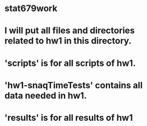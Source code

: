 
# stat679work
# I will put all files and directories related to hw1 in this directory.

# 'scripts' is for all scripts of hw1.

# 'hw1-snaqTimeTests' contains all data needed in hw1.

# 'results' is for all results of hw1
